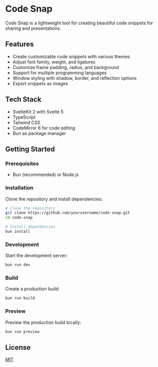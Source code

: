 # Code Snap

Code Snap is a lightweight tool for creating beautiful code snippets for sharing and presentations.

## Features

- Create customizable code snippets with various themes
- Adjust font family, weight, and ligatures
- Customize frame padding, radius, and background
- Support for multiple programming languages
- Window styling with shadow, border, and reflection options
- Export snippets as images

## Tech Stack

- SvelteKit 2 with Svelte 5
- TypeScript
- Tailwind CSS
- CodeMirror 6 for code editing
- Bun as package manager

## Getting Started

### Prerequisites

- Bun (recommended) or Node.js

### Installation

Clone the repository and install dependencies:

```bash
# Clone the repository
git clone https://github.com/yourusername/code-snap.git
cd code-snap

# Install dependencies
bun install
```

### Development

Start the development server:

```bash
bun run dev
```

### Build

Create a production build:

```bash
bun run build
```

### Preview

Preview the production build locally:

```bash
bun run preview
```

## License

[MIT](LICENSE)

